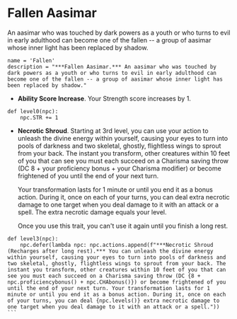 # Fallen Aasimar
An aasimar who was touched by dark powers as a youth or who turns to evil in early adulthood can become one of the fallen -- a group of aasimar whose inner light has been replaced by shadow.

```
name = 'Fallen'
description = "***Fallen Aasimar.*** An aasimar who was touched by dark powers as a youth or who turns to evil in early adulthood can become one of the fallen -- a group of aasimar whose inner light has been replaced by shadow."
```

* **Ability Score Increase**. Your Strength score increases by 1.

```
def level0(npc):
    npc.STR += 1
```

* **Necrotic Shroud**. Starting at 3rd level, you can use your action to unleash the divine energy within yourself, causing your eyes to turn into pools of darkness and two skeletal, ghostly, flightless wings to sprout from your back. The instant you transform, other creatures within 10 feet of you that can see you must each succeed on a Charisma saving throw (DC 8 + your proficiency bonus + your Charisma modifier) or become frightened of you until the end of your next turn.

  Your transformation lasts for 1 minute or until you end it as a bonus action. During it, once on each of your turns, you can deal extra necrotic damage to one target when you deal damage to it with an attack or a spell. The extra necrotic damage equals your level.

  Once you use this trait, you can't use it again until you finish a long rest.

``````
def level3(npc): 
    npc.defer(lambda npc: npc.actions.append(f"***Necrotic Shroud (Recharges after long rest).*** You can unleash the divine energy within yourself, causing your eyes to turn into pools of darkness and two skeletal, ghostly, flightless wings to sprout from your back. The instant you transform, other creatures within 10 feet of you that can see you must each succeed on a Charisma saving throw (DC {8 + npc.proficiencybonus() + npc.CHAbonus()}) or become frightened of you until the end of your next turn. Your transformation lasts for 1 minute or until you end it as a bonus action. During it, once on each of your turns, you can deal {npc.levels()} extra necrotic damage to one target when you deal damage to it with an attack or a spell."))
```
